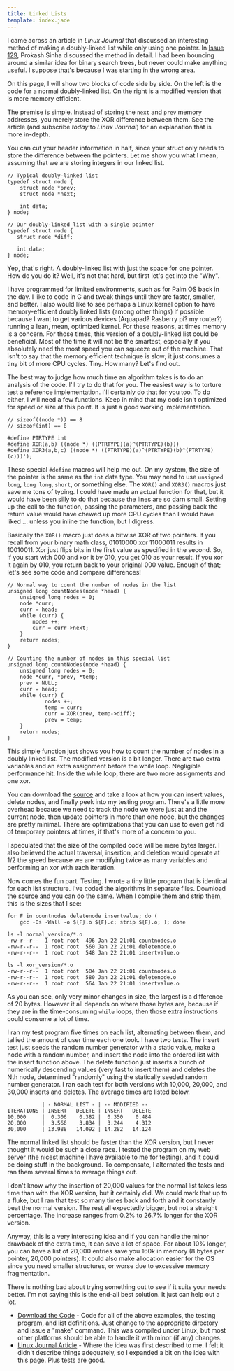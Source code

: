```yaml
---
title: Linked Lists
template: index.jade
---
```

I came across an article in <i>Linux Journal</i> that discussed an interesting method of making a doubly-linked list while only using one pointer.  In [Issue 129](http://www.linuxjournal.com/article/6828), Prokash Sinha discussed the method in detail.  I had been bouncing around a similar idea for binary search trees, but never could make anything useful.  I suppose that's because I was starting in the wrong area.

On this page, I will show two blocks of code side by side.  On the left is the code for a normal doubly-linked list.  On the right is a modified version that is more memory efficient.

The premise is simple.  Instead of storing the `next` and `prev` memory addresses, you merely store the XOR difference between them.  See the article (and subscribe *today* to *Linux Journal*) for an explanation that is more in-depth.

You can cut your header information in half, since your struct only needs to store the difference between the pointers.  Let me show you what I mean, assuming that we are storing integers in our linked list.

    // Typical doubly-linked list
    typedef struct node {
        struct node *prev;
        struct node *next;
   
        int data;
    } node;

    // Our doubly-linked list with a single pointer
    typedef struct node {
       struct node *diff;
       
       int data;
    } node;

Yep, that's right.  A doubly-linked list with just the space for one pointer.  How do you do it?  Well, it's not that hard, but first let's get into the "Why".

I have programmed for limited environments, such as for Palm OS back in the day.  I like to code in C and tweak things until they are faster, smaller, and better.  I also would like to see perhaps a Linux kernel option to have memory-efficient doubly linked lists (among other things) if possible because I want to get various devices (Aquapad? Rasberry pi? my router?) running a lean, mean, optimized kernel.  For these reasons, at times memory is a concern.  For those times, this version of a doubly-linked list could be beneficial.  Most of the time it will not be the smartest, especially if you absolutely need the most speed you can squeeze out of the machine.  That isn't to say that the memory efficient technique is slow; it just consumes a tiny bit of more CPU cycles.  Tiny.  How many?  Let's find out.

The best way to judge how much time an algorithm takes is to do an analysis of the code.  I'll try to do that for you.  The easiest way is to  torture test a reference implementation.  I'll certainly do that for you too. To do either, I will need a few functions.  Keep in mind that my code isn't optimized for speed or size at this point.  It is just a good working implementation.

    // sizeof((node *)) == 8
    // sizeof(int) == 8
    
    #define PTRTYPE int
    #define XOR(a,b) ((node *) ((PTRTYPE)(a)^(PTRTYPE)(b)))
    #define XOR3(a,b,c) ((node *) ((PTRTYPE)(a)^(PTRTYPE)(b)^(PTRTYPE)(c)))');

These special `#define` macros will help me out.  On my system, the size of the pointer is the same as the `int` data type.  You may need to use `unsigned long`, `long long`, `short`, or something else.  The `XOR()` and `XOR3()` macros just save me tons of typing.  I could have made an actual function for that, but it would have been silly to do that because the lines are so darn small.  Setting up the call to the function, passing the parameters, and passing back the return value would have chewed up more CPU cycles than I would have liked ... unless you inline the function, but I digress.

Basically the `XOR()` macro just does a bitwise XOR of two pointers.  If you recall from your binary math class, 01010000 xor 11000011 results in 10010011.  Xor just flips bits in the first value as specified in the second.  So, if you start with 000 and xor it by 010, you get 010 as your result.  If you xor it again by 010, you return back to your original 000 value.  Enough of that; let's see some code and compare differences!

    // Normal way to count the number of nodes in the list
    unsigned long countNodes(node *head) {
        unsigned long nodes = 0;
        node *curr;
        curr = head;
        while (curr) {
            nodes ++;
            curr = curr->next;
        }
        return nodes;
    }

    // Counting the number of nodes in this special list
    unsigned long countNodes(node *head) {
        unsigned long nodes = 0;
        node *curr, *prev, *temp;
        prev = NULL;
        curr = head;
        while (curr) {
            	nodes ++;
            	temp = curr;
            	curr = XOR(prev, temp->diff);
            	prev = temp;
        }
        return nodes;
    }
    
This simple function just shows you how to count the number of nodes in a doubly linked list.  The modified version is a bit longer.  There are two extra variables and an extra assignment before the while loop.  Negligible performance hit.  Inside the while loop, there are two more assignments and one xor.

You can download the [source] and take a look at how you can insert values, delete nodes, and finally peek into my testing program.  There's a little more overhead because we need to track the node we were just at and the current node, then update pointers in more than one node, but the changes are pretty minimal.  There are optimizations that you can use to even get rid of temporary pointers at times, if that's more of a concern to you.

I speculated that the size of the compiled code will be mere bytes larger.  I also believed the actual traversal, insertion, and deletion would operate at 1/2 the speed because we are modifying twice as many variables and performing an xor with each iteration.

Now comes the fun part.  Testing.  I wrote a tiny little program that is identical for each list structure.  I've coded the algorithms in separate files.  Download the [source] and you can do the same.  When I compile them and strip them, this is the sizes that I see:

    for F in countnodes deletenode insertvalue; do (
        gcc -Os -Wall -o ${F}.o ${F}.c; strip ${F}.o; ); done

    ls -l normal_version/*.o
    -rw-r--r--  1 root root  496 Jan 22 21:01 countnodes.o
    -rw-r--r--  1 root root  560 Jan 22 21:01 deletenode.o
    -rw-r--r--  1 root root  548 Jan 22 21:01 insertvalue.o

    ls -l xor_version/*.o
    -rw-r--r--  1 root root  504 Jan 22 21:01 countnodes.o
    -rw-r--r--  1 root root  580 Jan 22 21:01 deletenode.o
    -rw-r--r--  1 root root  564 Jan 22 21:01 insertvalue.o

As you can see, only very minor changes in size, the largest is a difference of 20 bytes.  However it all depends on where those bytes are, because if they are in the time-consuming `while` loops, then those extra instructions could consume a lot of time.

I ran my test program five times on each list, alternating between them, and tallied the amount of user time each one took.  I have two tests.  The insert test just seeds the random number generator with a static value, make a node with a random number, and insert the node into the ordered list with the insert function above.  The delete function just inserts a bunch of numerically descending values (very fast to insert them) and deletes the Nth node, determined "randomly" using the statically seeded random number generator.  I ran each test for both versions with 10,000, 20,000, and 30,000 inserts and deletes.  The average times are listed below.

               | - NORMAL LIST - | -- MODIFIED --
    ITERATIONS | INSERT   DELETE | INSERT   DELETE
    10,000     |  0.306    0.382 |  0.350    0.484
    20,000     |  3.566    3.834 |  3.244    4.312
    30,000     | 13.988   14.092 | 14.282   14.124

The normal linked list should be faster than the XOR version, but I never thought it would be such a close race.  I tested the program on my web server (the nicest machine I have available to me for testing), and it could be doing stuff in the background.  To compensate, I alternated the tests and ran them several times to average things out.

I don't know why the insertion of 20,000 values for the normal list takes less time than with the XOR version, but it certainly did.  We could mark that up to a fluke, but I ran that test so many times back and forth and it constantly beat the normal version.  The rest all expectedly bigger, but not a straight percentage.  The increase ranges from 0.2% to 26.7% longer for the XOR version.

Anyway, this is a very interesting idea and if you can handle the minor drawback of the extra time, it can save a lot of space.  For about 10% longer, you can have a list of 20,000 entries save you 160k in memory (8 bytes per pointer, 20,000 pointers).  It could also make allocation easier for the OS since you need smaller structures, or worse due to excessive memory fragmentation.

There is nothing bad about trying something out to see if it suits your needs better.  I'm not saying this is the end-all best solution.  It just can help out a lot.

* [Download the Code](lists.tar.gz) - Code for all of the above examples, the testing program, and list definitions.  Just change to the appropriate directory and issue a "make" command.  This was compiled under Linux, but most other platforms should be able to handle it with minor (if any) changes.
* [Linux Journal Article](http://www.linuxjournal.com/article/6828) - Where the idea was first described to me.  I felt it didn't describe things adequately, so I expanded a bit on the idea with this page.  Plus tests are good.

[source]: lists.tar.gz